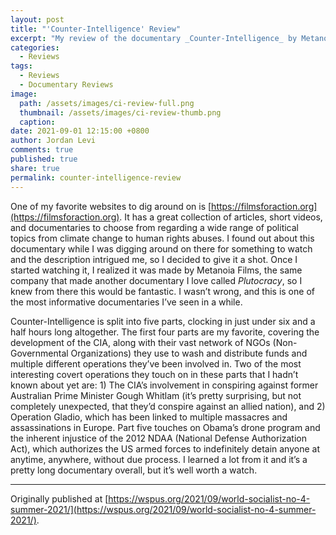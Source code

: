 ```yaml
---
layout: post
title: "'Counter-Intelligence' Review"
excerpt: "My review of the documentary _Counter-Intelligence_ by Metanoia Films."
categories:
  - Reviews
tags:
  - Reviews
  - Documentary Reviews
image: 
  path: /assets/images/ci-review-full.png
  thumbnail: /assets/images/ci-review-thumb.png
  caption:
date: 2021-09-01 12:15:00 +0800
author: Jordan Levi
comments: true
published: true
share: true
permalink: counter-intelligence-review
---
```

One of my favorite websites to dig around on is [https://filmsforaction.org](https://filmsforaction.org). It has a great collection of articles, short videos, and documentaries to choose from regarding a wide range of political topics from climate change to human rights abuses. I found out about this documentary while I was digging around on there for something to watch and the description intrigued me, so I decided to give it a shot. Once I started watching it, I realized it was made by Metanoia Films, the same company that made another documentary I love called _Plutocracy_, so I knew from there this would be fantastic. I wasn’t wrong, and this is one of the most informative documentaries I’ve seen in a while.

Counter-Intelligence is split into five parts, clocking in just under six and a half hours long altogether. The first four parts are my favorite, covering the development of the CIA, along with their vast network of NGOs (Non-Governmental Organizations) they use to wash and distribute funds and multiple different operations they’ve been involved in. Two of the most interesting covert operations they touch on in these parts that I hadn’t known about yet are: 1) The CIA’s involvement in conspiring against former Australian Prime Minister Gough Whitlam (it’s pretty surprising, but not completely unexpected, that they’d conspire against an allied nation), and 2) Operation Gladio, which has been linked to multiple massacres and assassinations in Europe. Part five touches on Obama’s drone program and the inherent injustice of the 2012 NDAA (National Defense Authorization Act), which authorizes the US armed forces to indefinitely detain anyone at anytime, anywhere, without due process. I learned a lot from it and it’s a pretty long documentary overall, but it’s well worth a watch.

<hr>

Originally published at [https://wspus.org/2021/09/world-socialist-no-4-summer-2021/](https://wspus.org/2021/09/world-socialist-no-4-summer-2021/).

